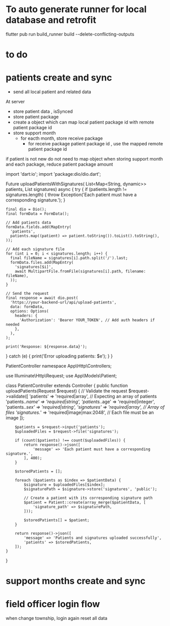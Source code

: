# To auto generate runner for local database and retrofit

flutter pub run build_runner build --delete-conflicting-outputs


# to do 

# patients create and sync 
- send all local patient and related data 

At server 
- store patient data , isSynced 
- store patient package 
- create a object which can map local patient package id with remote patient package id 
- store support month 
    - for eacth month, store receive package 
        - for receive package patient package id , use the mapped remote patient package id 


if patient is not new 
do not need to map object 
when storing support month and each package, reduce patient package amount 



import 'dart:io';
import 'package:dio/dio.dart';

Future<void> uploadPatientsWithSignatures(
    List<Map<String, dynamic>> patients, List<File> signatures) async {
  try {
    if (patients.length != signatures.length) {
      throw Exception('Each patient must have a corresponding signature.');
    }

    final dio = Dio();
    final formData = FormData();

    // Add patients data
    formData.fields.add(MapEntry(
      'patients',
      patients.map((patient) => patient.toString()).toList().toString(),
    ));

    // Add each signature file
    for (int i = 0; i < signatures.length; i++) {
      final fileName = signatures[i].path.split('/').last;
      formData.files.add(MapEntry(
        'signatures[$i]',
        await MultipartFile.fromFile(signatures[i].path, filename: fileName),
      ));
    }

    // Send the request
    final response = await dio.post(
      'https://your-backend-url/api/upload-patients',
      data: formData,
      options: Options(
        headers: {
          'Authorization': 'Bearer YOUR_TOKEN', // Add auth headers if needed
        },
      ),
    );

    print('Response: ${response.data}');
  } catch (e) {
    print('Error uploading patients: $e');
  }
}

PatientController
namespace App\Http\Controllers;

use Illuminate\Http\Request;
use App\Models\Patient;

class PatientController extends Controller
{
    public function uploadPatients(Request $request)
    {
        // Validate the request
        $request->validate([
            'patients' => 'required|array', // Expecting an array of patients
            'patients.*.name' => 'required|string',
            'patients.*.age' => 'required|integer',
            'patients.*.sex' => 'required|string',
            'signatures' => 'required|array', // Array of files
            'signatures.*' => 'required|image|max:2048', // Each file must be an image
        ]);

        $patients = $request->input('patients');
        $uploadedFiles = $request->file('signatures');

        if (count($patients) !== count($uploadedFiles)) {
            return response()->json([
                'message' => 'Each patient must have a corresponding signature.',
            ], 400);
        }

        $storedPatients = [];

        foreach ($patients as $index => $patientData) {
            $signature = $uploadedFiles[$index];
            $signaturePath = $signature->store('signatures', 'public');

            // Create a patient with its corresponding signature path
            $patient = Patient::create(array_merge($patientData, [
                'signature_path' => $signaturePath,
            ]));

            $storedPatients[] = $patient;
        }

        return response()->json([
            'message' => 'Patients and signatures uploaded successfully',
            'patients' => $storedPatients,
        ]);
    }
}

# support months create and sync 


# field officer login flow 

when change township, 
login again 
reset all data 